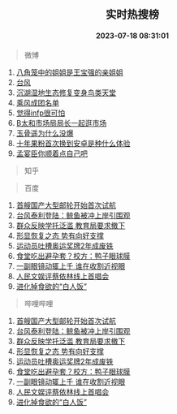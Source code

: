 <div align="center"><h2>实时热搜榜</h2><h4>2023-07-18 08:31:01</h4></div>

> 微博  

1. [八角笼中的姐姐是王宝强的亲姐姐](https://s.weibo.com/weibo?q=%23%E5%85%AB%E8%A7%92%E7%AC%BC%E4%B8%AD%E7%9A%84%E5%A7%90%E5%A7%90%E6%98%AF%E7%8E%8B%E5%AE%9D%E5%BC%BA%E7%9A%84%E4%BA%B2%E5%A7%90%E5%A7%90%23&t=31&band_rank=1&Refer=top)<br />
2. [台风](https://s.weibo.com/weibo?q=%E5%8F%B0%E9%A3%8E&t=31&band_rank=2&Refer=top)<br />
3. [沉湖湿地生态修复变身鸟类天堂](https://s.weibo.com/weibo?q=%23%E6%B2%89%E6%B9%96%E6%B9%BF%E5%9C%B0%E7%94%9F%E6%80%81%E4%BF%AE%E5%A4%8D%E5%8F%98%E8%BA%AB%E9%B8%9F%E7%B1%BB%E5%A4%A9%E5%A0%82%23&t=31&band_rank=3&Refer=top)<br />
4. [乘风成团名单](https://s.weibo.com/weibo?q=%E4%B9%98%E9%A3%8E%E6%88%90%E5%9B%A2%E5%90%8D%E5%8D%95&t=31&band_rank=4&Refer=top)<br />
5. [觉得infp很可怕](https://s.weibo.com/weibo?q=%E8%A7%89%E5%BE%97infp%E5%BE%88%E5%8F%AF%E6%80%95&t=31&band_rank=5&Refer=top)<br />
6. [B太和市场局局长一起逛市场](https://s.weibo.com/weibo?q=B%E5%A4%AA%E5%92%8C%E5%B8%82%E5%9C%BA%E5%B1%80%E5%B1%80%E9%95%BF%E4%B8%80%E8%B5%B7%E9%80%9B%E5%B8%82%E5%9C%BA&t=31&band_rank=6&Refer=top)<br />
7. [玉骨遥为什么没爆](https://s.weibo.com/weibo?q=%23%E7%8E%89%E9%AA%A8%E9%81%A5%E4%B8%BA%E4%BB%80%E4%B9%88%E6%B2%A1%E7%88%86%23&t=31&band_rank=7&Refer=top)<br />
8. [十年果粉首次换到安卓是种什么体验](https://s.weibo.com/weibo?q=%E5%8D%81%E5%B9%B4%E6%9E%9C%E7%B2%89%E9%A6%96%E6%AC%A1%E6%8D%A2%E5%88%B0%E5%AE%89%E5%8D%93%E6%98%AF%E7%A7%8D%E4%BB%80%E4%B9%88%E4%BD%93%E9%AA%8C&t=31&band_rank=8&Refer=top)<br />
9. [孟宴臣你顺着点自己吧](https://s.weibo.com/weibo?q=%23%E5%AD%9F%E5%AE%B4%E8%87%A3%E4%BD%A0%E9%A1%BA%E7%9D%80%E7%82%B9%E8%87%AA%E5%B7%B1%E5%90%A7%23&t=31&band_rank=9&Refer=top)<br />

> 知乎  


> 百度  

1. [首艘国产大型邮轮开始首次试航](https://www.baidu.com/s?wd=%E9%A6%96%E8%89%98%E5%9B%BD%E4%BA%A7%E5%A4%A7%E5%9E%8B%E9%82%AE%E8%BD%AE%E5%BC%80%E5%A7%8B%E9%A6%96%E6%AC%A1%E8%AF%95%E8%88%AA&sa=fyb_news&rsv_dl=fyb_news)<br />
2. [台风泰利登陆：鲸鱼被冲上岸引围观](https://www.baidu.com/s?wd=%E5%8F%B0%E9%A3%8E%E6%B3%B0%E5%88%A9%E7%99%BB%E9%99%86%EF%BC%9A%E9%B2%B8%E9%B1%BC%E8%A2%AB%E5%86%B2%E4%B8%8A%E5%B2%B8%E5%BC%95%E5%9B%B4%E8%A7%82&sa=fyb_news&rsv_dl=fyb_news)<br />
3. [群众反映学托泛滥 教育局要求撤下](https://www.baidu.com/s?wd=%E7%BE%A4%E4%BC%97%E5%8F%8D%E6%98%A0%E5%AD%A6%E6%89%98%E6%B3%9B%E6%BB%A5+%E6%95%99%E8%82%B2%E5%B1%80%E8%A6%81%E6%B1%82%E6%92%A4%E4%B8%8B&sa=fyb_news&rsv_dl=fyb_news)<br />
4. [形显恢复之态 势有向好支撑](https://www.baidu.com/s?wd=%E5%BD%A2%E6%98%BE%E6%81%A2%E5%A4%8D%E4%B9%8B%E6%80%81+%E5%8A%BF%E6%9C%89%E5%90%91%E5%A5%BD%E6%94%AF%E6%92%91&sa=fyb_news&rsv_dl=fyb_news)<br />
5. [运动员吐槽奥运奖牌2年成废铁](https://www.baidu.com/s?wd=%E8%BF%90%E5%8A%A8%E5%91%98%E5%90%90%E6%A7%BD%E5%A5%A5%E8%BF%90%E5%A5%96%E7%89%8C2%E5%B9%B4%E6%88%90%E5%BA%9F%E9%93%81&sa=fyb_news&rsv_dl=fyb_news)<br />
6. [食堂吃出避孕套？校方：鸭子眼球膜](https://www.baidu.com/s?wd=%E9%A3%9F%E5%A0%82%E5%90%83%E5%87%BA%E9%81%BF%E5%AD%95%E5%A5%97%EF%BC%9F%E6%A0%A1%E6%96%B9%EF%BC%9A%E9%B8%AD%E5%AD%90%E7%9C%BC%E7%90%83%E8%86%9C&sa=fyb_news&rsv_dl=fyb_news)<br />
7. [一副眼镜动辄上千 谁在收割近视眼](https://www.baidu.com/s?wd=%E4%B8%80%E5%89%AF%E7%9C%BC%E9%95%9C%E5%8A%A8%E8%BE%84%E4%B8%8A%E5%8D%83+%E8%B0%81%E5%9C%A8%E6%94%B6%E5%89%B2%E8%BF%91%E8%A7%86%E7%9C%BC&sa=fyb_news&rsv_dl=fyb_news)<br />
8. [人民文娱评蔡依林线上首唱会](https://www.baidu.com/s?wd=%E4%BA%BA%E6%B0%91%E6%96%87%E5%A8%B1%E8%AF%84%E8%94%A1%E4%BE%9D%E6%9E%97%E7%BA%BF%E4%B8%8A%E9%A6%96%E5%94%B1%E4%BC%9A&sa=fyb_news&rsv_dl=fyb_news)<br />
9. [进化掉食欲的“白人饭”](https://www.baidu.com/s?wd=%E8%BF%9B%E5%8C%96%E6%8E%89%E9%A3%9F%E6%AC%B2%E7%9A%84%E2%80%9C%E7%99%BD%E4%BA%BA%E9%A5%AD%E2%80%9D&sa=fyb_news&rsv_dl=fyb_news)<br />

> 哔哩哔哩  

1. [首艘国产大型邮轮开始首次试航](https://www.baidu.com/s?wd=%E9%A6%96%E8%89%98%E5%9B%BD%E4%BA%A7%E5%A4%A7%E5%9E%8B%E9%82%AE%E8%BD%AE%E5%BC%80%E5%A7%8B%E9%A6%96%E6%AC%A1%E8%AF%95%E8%88%AA&sa=fyb_news&rsv_dl=fyb_news)<br />
2. [台风泰利登陆：鲸鱼被冲上岸引围观](https://www.baidu.com/s?wd=%E5%8F%B0%E9%A3%8E%E6%B3%B0%E5%88%A9%E7%99%BB%E9%99%86%EF%BC%9A%E9%B2%B8%E9%B1%BC%E8%A2%AB%E5%86%B2%E4%B8%8A%E5%B2%B8%E5%BC%95%E5%9B%B4%E8%A7%82&sa=fyb_news&rsv_dl=fyb_news)<br />
3. [群众反映学托泛滥 教育局要求撤下](https://www.baidu.com/s?wd=%E7%BE%A4%E4%BC%97%E5%8F%8D%E6%98%A0%E5%AD%A6%E6%89%98%E6%B3%9B%E6%BB%A5+%E6%95%99%E8%82%B2%E5%B1%80%E8%A6%81%E6%B1%82%E6%92%A4%E4%B8%8B&sa=fyb_news&rsv_dl=fyb_news)<br />
4. [形显恢复之态 势有向好支撑](https://www.baidu.com/s?wd=%E5%BD%A2%E6%98%BE%E6%81%A2%E5%A4%8D%E4%B9%8B%E6%80%81+%E5%8A%BF%E6%9C%89%E5%90%91%E5%A5%BD%E6%94%AF%E6%92%91&sa=fyb_news&rsv_dl=fyb_news)<br />
5. [运动员吐槽奥运奖牌2年成废铁](https://www.baidu.com/s?wd=%E8%BF%90%E5%8A%A8%E5%91%98%E5%90%90%E6%A7%BD%E5%A5%A5%E8%BF%90%E5%A5%96%E7%89%8C2%E5%B9%B4%E6%88%90%E5%BA%9F%E9%93%81&sa=fyb_news&rsv_dl=fyb_news)<br />
6. [食堂吃出避孕套？校方：鸭子眼球膜](https://www.baidu.com/s?wd=%E9%A3%9F%E5%A0%82%E5%90%83%E5%87%BA%E9%81%BF%E5%AD%95%E5%A5%97%EF%BC%9F%E6%A0%A1%E6%96%B9%EF%BC%9A%E9%B8%AD%E5%AD%90%E7%9C%BC%E7%90%83%E8%86%9C&sa=fyb_news&rsv_dl=fyb_news)<br />
7. [一副眼镜动辄上千 谁在收割近视眼](https://www.baidu.com/s?wd=%E4%B8%80%E5%89%AF%E7%9C%BC%E9%95%9C%E5%8A%A8%E8%BE%84%E4%B8%8A%E5%8D%83+%E8%B0%81%E5%9C%A8%E6%94%B6%E5%89%B2%E8%BF%91%E8%A7%86%E7%9C%BC&sa=fyb_news&rsv_dl=fyb_news)<br />
8. [人民文娱评蔡依林线上首唱会](https://www.baidu.com/s?wd=%E4%BA%BA%E6%B0%91%E6%96%87%E5%A8%B1%E8%AF%84%E8%94%A1%E4%BE%9D%E6%9E%97%E7%BA%BF%E4%B8%8A%E9%A6%96%E5%94%B1%E4%BC%9A&sa=fyb_news&rsv_dl=fyb_news)<br />
9. [进化掉食欲的“白人饭”](https://www.baidu.com/s?wd=%E8%BF%9B%E5%8C%96%E6%8E%89%E9%A3%9F%E6%AC%B2%E7%9A%84%E2%80%9C%E7%99%BD%E4%BA%BA%E9%A5%AD%E2%80%9D&sa=fyb_news&rsv_dl=fyb_news)<br />
